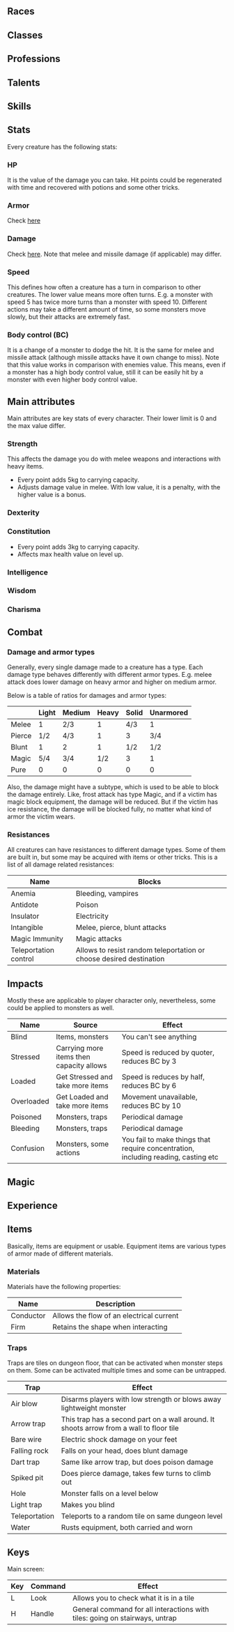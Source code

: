 ## Races

## Classes

## Professions

## Talents

## Skills

## Stats

Every creature has the following stats:

### HP

It is the value of the damage you can take. Hit points could be regenerated with time and recovered with potions and some other tricks.

### Armor

Check [here](#damage-and-armor-types)

### Damage

Check [here](#damage-and-armor-types). Note that melee and missile damage (if applicable) may differ.

### Speed

This defines how often a creature has a turn in comparison to other creatures. The lower value means more often turns. E.g. a monster with speed 5 has twice more turns than a monster with speed 10. Different actions may take a different amount of time, so some monsters move slowly, but their attacks are extremely fast.

### Body control (BC)

It is a change of a monster to dodge the hit. It is the same for melee and missile attack (although missile attacks have it own change to miss). Note that this value works in comparison with enemies value. This means, even if a monster has a high body control value, still it can be easily hit by a monster with even higher body control value.

## Main attributes

Main attributes are key stats of every character. Their lower limit is 0 and the max value differ.

### Strength

This affects the damage you do with melee weapons and interactions with heavy items.

- Every point adds 5kg to carrying capacity.
- Adjusts damage value in melee. With low value, it is a penalty, with the higher value is a bonus.

### Dexterity

### Constitution

- Every point adds 3kg to carrying capacity.
- Affects max health value on level up.

### Intelligence

### Wisdom

### Charisma

## Combat

### Damage and armor types

Generally, every single damage made to a creature has a type. Each damage type behaves differently with different armor types. E.g. melee attack does lower damage on heavy armor and higher on medium armor.

Below is a table of ratios for damages and armor types:

|        | Light | Medium | Heavy | Solid | Unarmored |
| ------ | ----- | ------ | ----- | ----- | --------- |
| Melee  | 1     | 2/3    | 1     | 4/3   | 1         |
| Pierce | 1/2   | 4/3    | 1     | 3     | 3/4       |
| Blunt  | 1     | 2      | 1     | 1/2   | 1/2       |
| Magic  | 5/4   | 3/4    | 1/2   | 3     | 1         |
| Pure   | 0     | 0      | 0     | 0     | 0         |

Also, the damage might have a subtype, which is used to be able to block the damage entirely. Like, frost attack has type Magic, and if a victim has magic block equipment, the damage will be reduced. But if the victim has ice resistance, the damage will be blocked fully, no matter what kind of armor the victim wears.

### Resistances

All creatures can have resistances to different damage types. Some of them are built in, but some may be acquired with items or other tricks. This is a list of all damage related resistances:

| Name                  | Blocks                                                              |
| --------------------- | ------------------------------------------------------------------- |
| Anemia                | Bleeding, vampires                                                  |
| Antidote              | Poison                                                              |
| Insulator             | Electricity                                                         |
| Intangible            | Melee, pierce, blunt attacks                                        |
| Magic Immunity        | Magic attacks                                                       |
| Teleportation control | Allows to resist random teleportation or choose desired destination |

## Impacts

Mostly these are applicable to player character only, nevertheless, some could be applied to monsters as well.

| Name       | Source                                   | Effect                                                                             |
| ---------- | ---------------------------------------- | ---------------------------------------------------------------------------------- |
| Blind      | Items, monsters                          | You can't see anything                                                             |
| Stressed   | Carrying more items then capacity allows | Speed is reduced by quoter, reduces BC by 3                                        |
| Loaded     | Get Stressed and take more items         | Speed is reduces by half, reduces BC by 6                                          |
| Overloaded | Get Loaded and take more items           | Movement unavailable, reduces BC by 10                                             |
| Poisoned   | Monsters, traps                          | Periodical damage                                                                  |
| Bleeding   | Monsters, traps                          | Periodical damage                                                                  |
| Confusion  | Monsters, some actions                   | You fail to make things that require concentration, including reading, casting etc |

## Magic

## Experience

## Items

Basically, items are equipment or usable. Equipment items are various types of armor made of different materials.

### Materials

Materials have the following properties:

| Name      | Description                              |
| --------- | ---------------------------------------- |
| Conductor | Allows the flow of an electrical current |
| Firm      | Retains the shape when interacting       |

### Traps

Traps are tiles on dungeon floor, that can be activated when monster steps on them. Some can be activated multiple times and some can be untrapped.

| Trap          | Effect                                                                                  |
| ------------- | --------------------------------------------------------------------------------------- |
| Air blow      | Disarms players with low strength or blows away lightweight monster                     |
| Arrow trap    | This trap has a second part on a wall around. It shoots arrow from a wall to floor tile |
| Bare wire     | Electric shock damage on your feet                                                      |
| Falling rock  | Falls on your head, does blunt damage                                                   |
| Dart trap     | Same like arrow trap, but does poison damage                                            |
| Spiked pit    | Does pierce damage, takes few turns to climb out                                        |
| Hole          | Monster falls on a level below                                                          |
| Light trap    | Makes you blind                                                                         |
| Teleportation | Teleports to a random tile on same dungeon level                                        |
| Water         | Rusts equipment, both carried and worn                                                  |

## Keys

Main screen:

| Key | Command | Effect                                                                      |
| --- | ------- | --------------------------------------------------------------------------- |
| L   | Look    | Allows you to check what it is in a tile                                    |
| H   | Handle  | General command for all interactions with tiles: going on stairways, untrap |

